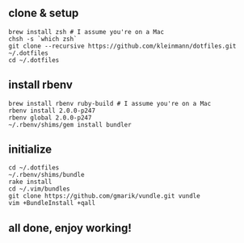 ## clone & setup
	brew install zsh # I assume you're on a Mac
    chsh -s `which zsh`
    git clone --recursive https://github.com/kleinmann/dotfiles.git ~/.dotfiles
    cd ~/.dotfiles
  
## install rbenv
	brew install rbenv ruby-build # I assume you're on a Mac
	rbenv install 2.0.0-p247
	rbenv global 2.0.0-p247
	~/.rbenv/shims/gem install bundler

## initialize
    cd ~/.dotfiles
    ~/.rbenv/shims/bundle
    rake install
    cd ~/.vim/bundles
    git clone https://github.com/gmarik/vundle.git vundle
    vim +BundleInstall +qall

## all done, enjoy working!
